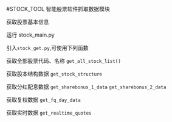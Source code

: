 #STOCK_TOOL  智能股票软件抓取数据模块



获取股票基本信息

运行 stock_main.py

引入`stock_get.py`,可使用下列函数

获取全部股票代码、名称 `get_all_stock_list()`

获取股本结构数据 `get_stock_structure`

获取分红配息数据 `get_sharebonus_1_data` `get_sharebonus_2_data`

获取复权数据 `get_fq_day_data`

获取实时数据 `get_realtime_quotes`
